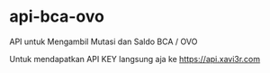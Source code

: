 # api-bca-ovo
API untuk Mengambil Mutasi dan Saldo BCA / OVO

Untuk mendapatkan API KEY langsung aja ke https://api.xavi3r.com
